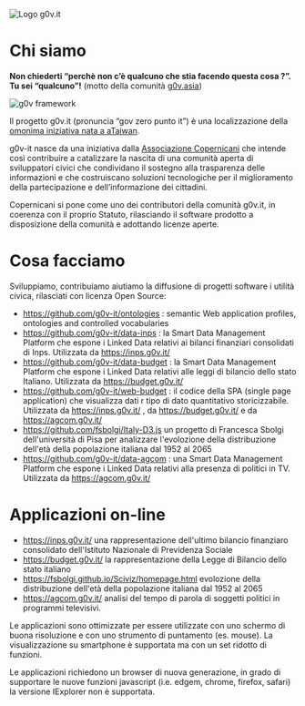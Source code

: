 ![Logo g0v.it](https://avatars3.githubusercontent.com/u/42692153?s=200&v=4)

# Chi siamo

**Non chiederti “perchè non c’è qualcuno che stia facendo questa cosa ?”. Tu sei “qualcuno”!**
(motto della comunità [g0v.asia](https://g0v.asia/))

![g0v framework](https://copernicani.it/wp-content/uploads/g0v-about-en-300x293.png)

Il progetto g0v.it (pronuncia “gov zero punto it”) è una localizzazione della [omonima iniziativa nata a aTaiwan](https://g0v.asia).

g0v-it nasce da una iniziativa dalla [Associazione Copernicani](https://copernicani.it) che
intende così contribuire a catalizzare la nascita di una comunità aperta di sviluppatori civici che 
condividano il sostegno alla trasparenza delle informazioni e che costruiscano soluzioni tecnologiche 
per il miglioramento della partecipazione e dell’informazione dei cittadini.

Copernicani si pone come uno dei contributori della comunità g0v.it, in coerenza con il proprio Statuto, 
rilasciando il software prodotto a disposizione della comunità e adottando licenze aperte.


# Cosa facciamo

Sviluppiamo, contribuiamo aiutiamo la diffusione di progetti software i utilità civica, rilasciati con licenza Open Source:

- https://github.com/g0v-it/ontologies : semantic Web application profiles, ontologies and controlled vocabularies
- https://github.com/g0v-it/data-inps : la Smart Data Management Platform  che espone  i Linked Data relativi ai bilanci finanziari consolidati di Inps. Utilizzata da  https://inps.g0v.it/ 
- https://github.com/g0v-it/data-budget : la Smart Data Management Platform  che espone  i Linked Data relativi alle leggi di bilancio dello stato Italiano. Utilizzata da   https://budget.g0v.it/ 
- https://github.com/g0v-it/web-budget : il codice della SPA (single page application) che visualizza dati r tipo di dato quantitativo storicizzabile. Utilizzata  da  https://inps.g0v.it/ , da   https://budget.g0v.it/ e da https://agcom.g0v.it/
- https://github.com/fsbolgi/Italy-D3.js un progetto di Francesca Sbolgi dell'università di Pisa per analizzare l'evolozione della distribuzione dell'età della popolazione italiana dal 1952 al 2065
- https://github.com/g0v-it/data-agcom : una Smart Data Management Platform  che espone  i Linked Data relativi alla presenza di politici in TV. Utilizzata da  https://agcom.g0v.it/ 


# Applicazioni on-line

- https://inps.g0v.it/ una rappresentazione dell'ultimo bilancio finanziaro consolidato dell'Istituto Nazionale di  Previdenza Sociale
- https://budget.g0v.it/ la rappresentazione della Legge di Bilancio dello stato italiano
- https://fsbolgi.github.io/Sciviz/homepage.html evolozione della distribuzione dell'età della popolazione italiana dal 1952 al 2065
- https://agcom.g0v.it/ analisi del tempo di parola di soggetti politici in programmi televisivi.


Le applicazioni sono ottimizzate per essere utilizzate con uno schermo di buona risoluzione e con uno strumento di puntamento (es. mouse). La visualizzazione su smartphone è supportata ma con un set ridotto di funzioni.

Le applicazioni richiedono un browser di nuova generazione, in grado di supportare le nuove funzioni javascript (i.e. edgem, chrome, firefox, safari) la versione IExplorer non è supportata.

